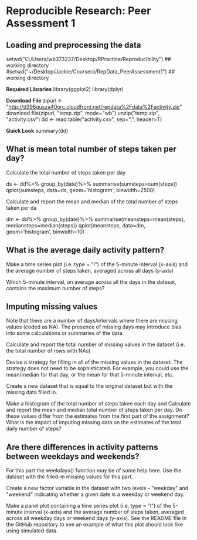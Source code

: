 # Reproducible Research: Peer Assessment 1


## Loading and preprocessing the data

setwd("C:/Users/wb373237/Desktop/RPractice/Reproducibility") ## working directory
#setwd("~/Desktop/Jackie/Coursera/RepData_PeerAssessment1") ## working directory

**Required Libraries**
library(ggplot2)
library(dplyr)

**Download File**
zipurl <- "http://d396qusza40orc.cloudfront.net/repdata%2Fdata%2Factivity.zip"
download.file(zipurl, "temp.zip", mode="wb")
unzip("temp.zip", "activity.csv")
dd <- read.table("activity.csv", sep=",", header=T)

**Quick Look**
summary(dd)


## What is mean total number of steps taken per day?

Calculate the total number of steps taken per day

ds <- dd%>% group_by(date)%>% summarise(sumsteps=sum(steps))
qplot(sumsteps, data=ds, geom='histogram', binwidth=2500)

Calculate and report the mean and median of the total number of steps taken per da

dm <- dd%>% group_by(date)%>% summarise(meansteps=mean(steps), mediansteps=median(steps))
qplot(meansteps, data=dm, geom='histogram', binwidth=10)

## What is the average daily activity pattern?

Make a time series plot (i.e. type = "l") of the 5-minute interval (x-axis) and the average number of steps taken, averaged across all days (y-axis)

Which 5-minute interval, on average across all the days in the dataset, contains the maximum number of steps?

## Imputing missing values

Note that there are a number of days/intervals where there are missing values (coded as NA). The presence of missing days may introduce bias into some calculations or summaries of the data.

Calculate and report the total number of missing values in the dataset (i.e. the total number of rows with NAs)

Devise a strategy for filling in all of the missing values in the dataset. The strategy does not need to be sophisticated. For example, you could use the mean/median for that day, or the mean for that 5-minute interval, etc.

Create a new dataset that is equal to the original dataset but with the missing data filled in.

Make a histogram of the total number of steps taken each day and Calculate and report the mean and median total number of steps taken per day. Do these values differ from the estimates from the first part of the assignment? What is the impact of imputing missing data on the estimates of the total daily number of steps?

## Are there differences in activity patterns between weekdays and weekends?

For this part the weekdays() function may be of some help here. Use the dataset with the filled-in missing values for this part.

Create a new factor variable in the dataset with two levels - "weekday" and "weekend" indicating whether a given date is a weekday or weekend day.

Make a panel plot containing a time series plot (i.e. type = "l") of the 5-minute interval (x-axis) and the average number of steps taken, averaged across all weekday days or weekend days (y-axis). See the README file in the GitHub repository to see an example of what this plot should look like using simulated data.












